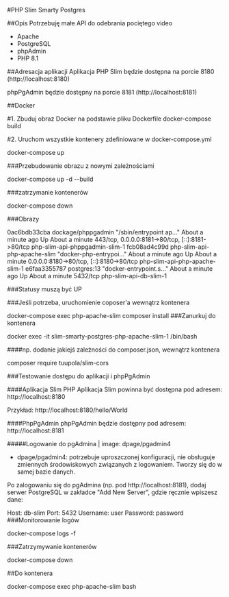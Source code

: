 #PHP Slim Smarty Postgres

##Opis
Potrzebuję małe API do odebrania pociętego video

- Apache
- PostgreSQL
- phpAdmin
- PHP 8.1

##Adresacja aplikacji
Aplikacja PHP Slim będzie dostępna na porcie 8180 (http://localhost:8180)

phpPgAdmin będzie dostępny na porcie 8181 (http://localhost:8181)

##Docker

#1. Zbuduj obraz Docker na podstawie pliku Dockerfile
docker-compose build

#2. Uruchom wszystkie kontenery zdefiniowane w docker-compose.yml

docker-compose up

###Przebudowanie obrazu z nowymi zależnościami

docker-compose up -d --build

###zatrzymanie kontenerów

docker-compose down

###Obrazy

0ac6bdb33cba   dockage/phppgadmin             "/sbin/entrypoint ap…"   About a minute ago   Up About a minute   443/tcp, 0.0.0.0:8181->80/tcp, [::]:8181->80/tcp   php-slim-api-phppgadmin-slim-1
fcb08ad4c99d   php-slim-api-php-apache-slim   "docker-php-entrypoi…"   About a minute ago   Up About a minute   0.0.0.0:8180->80/tcp, [::]:8180->80/tcp            php-slim-api-php-apache-slim-1
e6faa3355787   postgres:13                    "docker-entrypoint.s…"   About a minute ago   Up About a minute   5432/tcp                                           php-slim-api-db-slim-1

###Statusy muszą być UP

###Jeśli potrzeba, uruchomienie coposer'a wewnątrz kontenera

docker-compose exec php-apache-slim composer install
###Zanurkuj do kontenera

docker exec -it slim-smarty-postgres-php-apache-slim-1 /bin/bash

####np. dodanie jakiejś zależności do composer.json, wewnątrz kontenera

composer require tuupola/slim-cors

###Testowanie dostępu do aplikacji i phpPgAdmin

####Aplikacja Slim PHP
Aplikacja Slim powinna być dostępna pod adresem: http://localhost:8180

Przykład: http://localhost:8180/hello/World

####PhpPgAdmin
phpPgAdmin będzie dostępny pod adresem: http://localhost:8181

#####Logowanie do pgAdmina | image: dpage/pgadmin4

- dpage/pgadmin4: potrzebuje uproszczonej konfiguracji, nie obsługuje zmiennych środowiskowych związanych z logowaniem. Tworzy się do  w samej bazie danych.

Po zalogowaniu się do pgAdmina (np. pod http://localhost:8181), dodaj serwer PostgreSQL w zakładce "Add New Server", gdzie ręcznie wpiszesz dane:

Host: db-slim
Port: 5432
Username: user
Password: password
###Monitorowanie logów

docker-compose logs -f

###Zatrzymywanie kontenerów

docker-compose down

##Do kontenera

docker-compose exec php-apache-slim bash

